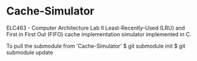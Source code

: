 # Cache-Simulator
ELC463 - Computer Architecture Lab II Least-Recently-Used (LRU) and First in First Out (FIFO) cache implementation simulator implemented in C.


To pull the submodule from 'Cache-Simulator'
$ git submodule init
$ git submodule update
